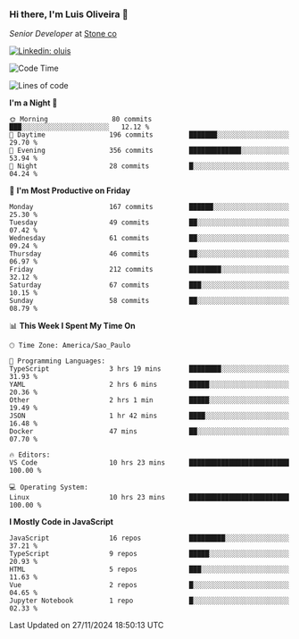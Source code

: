 ### Hi there, I'm Luis Oliveira 👋
*Senior Developer* at [Stone co](https://www.stone.com.br)  

[![Linkedin: oluis](https://img.shields.io/badge/-ooluis-blue?style=flat-square&logo=Linkedin&logoColor=white&link=https://www.linkedin.com/in/ooluis)](https://www.linkedin.com/in/ooluis/)

<!--START_SECTION:waka-->
![Code Time](http://img.shields.io/badge/Code%20Time-4%2C413%20hrs%209%20mins-blue)

![Lines of code](https://img.shields.io/badge/From%20Hello%20World%20I%27ve%20Written-357.3%20thousand%20lines%20of%20code-blue)

**I'm a Night 🦉** 

```text
🌞 Morning                80 commits          ███░░░░░░░░░░░░░░░░░░░░░░   12.12 % 
🌆 Daytime                196 commits         ███████░░░░░░░░░░░░░░░░░░   29.70 % 
🌃 Evening                356 commits         █████████████░░░░░░░░░░░░   53.94 % 
🌙 Night                  28 commits          █░░░░░░░░░░░░░░░░░░░░░░░░   04.24 % 
```
📅 **I'm Most Productive on Friday** 

```text
Monday                   167 commits         ██████░░░░░░░░░░░░░░░░░░░   25.30 % 
Tuesday                  49 commits          ██░░░░░░░░░░░░░░░░░░░░░░░   07.42 % 
Wednesday                61 commits          ██░░░░░░░░░░░░░░░░░░░░░░░   09.24 % 
Thursday                 46 commits          ██░░░░░░░░░░░░░░░░░░░░░░░   06.97 % 
Friday                   212 commits         ████████░░░░░░░░░░░░░░░░░   32.12 % 
Saturday                 67 commits          ███░░░░░░░░░░░░░░░░░░░░░░   10.15 % 
Sunday                   58 commits          ██░░░░░░░░░░░░░░░░░░░░░░░   08.79 % 
```


📊 **This Week I Spent My Time On** 

```text
🕑︎ Time Zone: America/Sao_Paulo

💬 Programming Languages: 
TypeScript               3 hrs 19 mins       ████████░░░░░░░░░░░░░░░░░   31.93 % 
YAML                     2 hrs 6 mins        █████░░░░░░░░░░░░░░░░░░░░   20.36 % 
Other                    2 hrs 1 min         █████░░░░░░░░░░░░░░░░░░░░   19.49 % 
JSON                     1 hr 42 mins        ████░░░░░░░░░░░░░░░░░░░░░   16.48 % 
Docker                   47 mins             ██░░░░░░░░░░░░░░░░░░░░░░░   07.70 % 

🔥 Editors: 
VS Code                  10 hrs 23 mins      █████████████████████████   100.00 % 

💻 Operating System: 
Linux                    10 hrs 23 mins      █████████████████████████   100.00 % 
```

**I Mostly Code in JavaScript** 

```text
JavaScript               16 repos            █████████░░░░░░░░░░░░░░░░   37.21 % 
TypeScript               9 repos             █████░░░░░░░░░░░░░░░░░░░░   20.93 % 
HTML                     5 repos             ███░░░░░░░░░░░░░░░░░░░░░░   11.63 % 
Vue                      2 repos             █░░░░░░░░░░░░░░░░░░░░░░░░   04.65 % 
Jupyter Notebook         1 repo              █░░░░░░░░░░░░░░░░░░░░░░░░   02.33 % 
```




 Last Updated on 27/11/2024 18:50:13 UTC
<!--END_SECTION:waka-->
